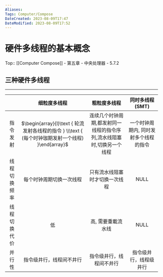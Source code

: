 ```yaml
---
Aliases: 
Tags: Computer/Compose 
DateCreated: 2023-08-09T17:47
DateModified: 2023-08-09T17:52
---
```

# 硬件多线程的基本概念

Top:: [[Computer Compose]] - 第五章 - 中央处理器 - 5.7.2

## 三种硬件多线程
---

|  | 细粒度多线程 | 粗粒度多线程 | 同时多线程 (SMT) |
| :---: | :---: | :---: | :---: |
| 指令发射 | $\begin{array}{l}\text { 轮流发射各线程的指令 } \\\text { (每个时钟珈期发射一个线程) }\end{array}$ | 连续几个时钟周期,都发射同一线程的指令序列,流水线阻塞时,切换另一个线程 | 一个时钟周期内, 同时发射多个线程的指令 |
| 线程切换频率 | 每个时钟周期切换一次线程 | 只有流水线阻塞时才切换一次线程 | NULL |
| 线程切换代价 | 低 | 高, 需要重載流水线 | NULL |
| 并行性 | 指令级井行，线程间不井行 | 指令级井行，线程间不井行 | 指令级井行，线程级井行 |
